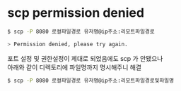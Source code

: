 # scp permission denied

```bash
$ scp -P 8080 로컬파일경로 유저명@ip주소:리모트파일경로

> Permission denied, please try again.
```

포트 설정 및 권한설정이 제대로 되었음에도 scp 가 안됐으나  
아래와 같이 디렉토리에 파일명까지 명시해주니 해결

```bash
$ scp -P 8080 로컬파일경로 유저명@ip주소:리모트파일경로및파일명
```
